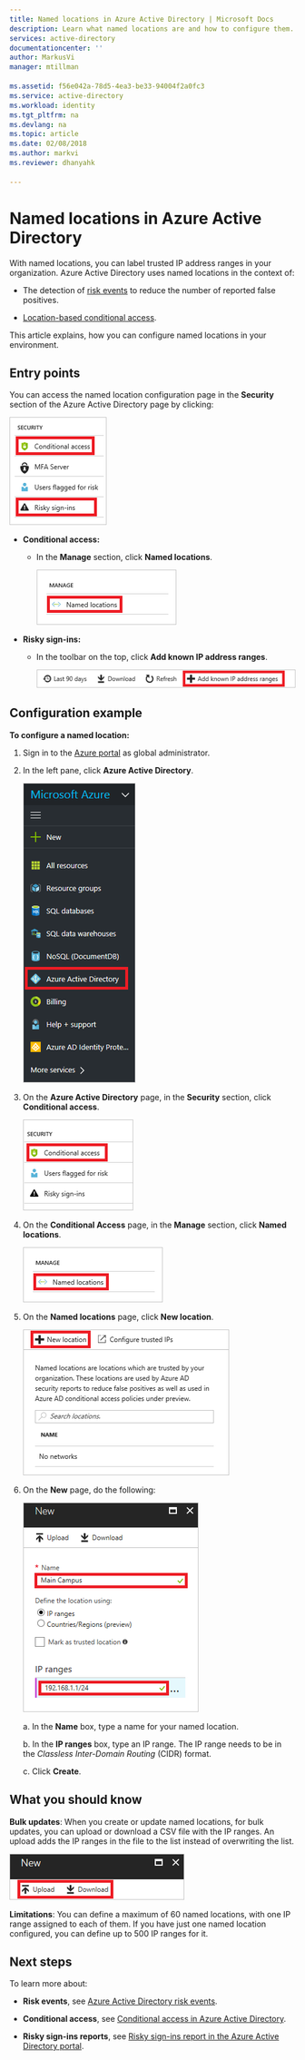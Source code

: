 ```yaml
---
title: Named locations in Azure Active Directory | Microsoft Docs
description: Learn what named locations are and how to configure them.
services: active-directory
documentationcenter: ''
author: MarkusVi
manager: mtillman

ms.assetid: f56e042a-78d5-4ea3-be33-94004f2a0fc3
ms.service: active-directory
ms.workload: identity
ms.tgt_pltfrm: na
ms.devlang: na
ms.topic: article
ms.date: 02/08/2018
ms.author: markvi
ms.reviewer: dhanyahk

---
```

# Named locations in Azure Active Directory

With named locations, you can label trusted IP address ranges in your organization. Azure Active Directory uses  named locations in the context of:

- The detection of [risk events](active-directory-reporting-risk-events.md) to reduce the number of reported false positives.  

- [Location-based conditional access](active-directory-conditional-access-locations.md).


This article explains, how you can configure named locations in your environment.


## Entry points

You can access the named location configuration page in the **Security** section of the Azure Active Directory page by clicking:

![Entry points](./media/active-directory-named-locations/34.png)

- **Conditional access:**

    - In the **Manage** section, click **Named locations**.
    
	    ![The Named locations command](./media/active-directory-named-locations/06.png)

- **Risky sign-ins:**

    - In the toolbar on the top, click **Add known IP address ranges**.

	   ![The Named locations command](./media/active-directory-named-locations/35.png)



## Configuration example

**To configure a named location:**

1. Sign in to the [Azure portal](https://portal.azure.com) as global administrator.

2. In the left pane, click **Azure Active Directory**.

	![The Azure Active Directory link in the left pane](./media/active-directory-named-locations/01.png)

3. On the **Azure Active Directory** page, in the **Security** section, click **Conditional access**.

	![The Conditional access command](./media/active-directory-named-locations/05.png)


4. On the **Conditional Access** page, in the **Manage** section, click **Named locations**.

	![The Named locations command](./media/active-directory-named-locations/06.png)


5. On the **Named locations** page, click **New location**.

	![The New location command](./media/active-directory-named-locations/07.png)


6. On the **New** page, do the following:

	![The New blade](./media/active-directory-named-locations/56.png)

    a. In the **Name** box, type a name for your named location.

    b. In the **IP ranges** box, type an IP range. The IP range needs to be in the *Classless Inter-Domain Routing* (CIDR) format.  

    c. Click **Create**.



## What you should know

**Bulk updates**: When you create or update named locations, for bulk updates, you can upload or download a CSV file with the IP ranges. An upload adds the IP ranges in the file to the list instead of overwriting the list.

![The Upload and Download links](./media/active-directory-named-locations/09.png)


**Limitations**: You can define a maximum of 60 named locations, with one IP range assigned to each of them. If you have just one named location configured, you can define up to 500 IP ranges for it.


## Next steps

To learn more about:

- **Risk events**, see [Azure Active Directory risk events](active-directory-reporting-risk-events.md).

- **Conditional access**, see [Conditional access in Azure Active Directory](active-directory-conditional-access-azure-portal.md).

- **Risky sign-ins reports**, see [Risky sign-ins report in the Azure Active Directory portal](active-directory-reporting-security-risky-sign-ins.md).  
